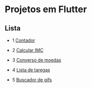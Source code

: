 # Projetos em Flutter

## Lista

- 1 [Contador](https://github.com/LimaAle/ProjetosFlutter/tree/master/FirstProjectIntro)

- 2 [Calcular IMC](https://github.com/LimaAle/ProjetosFlutter/tree/master/calcular_imc_flutter)

- 3 [Converso de moedas](https://github.com/LimaAle/ProjetosFlutter/tree/master/conversor_moedas)

- 4 [Lista de taregas](https://github.com/LimaAle/ProjetosFlutter/tree/master/lista_tarefa)

- 5 [Buscador de gifs](https://github.com/LimaAle/ProjetosFlutter/tree/master/buscador_gif)
